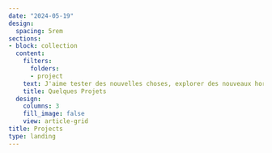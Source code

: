 ```yaml
---
date: "2024-05-19"
design:
  spacing: 5rem
sections:
- block: collection
  content:
    filters:
      folders:
      - project
    text: J'aime tester des nouvelles choses, explorer des nouveaux horizons. Voici la liste des quelques projets sélectionnés.
    title: Quelques Projets
  design:
    columns: 3
    fill_image: false
    view: article-grid
title: Projects
type: landing
---
```

